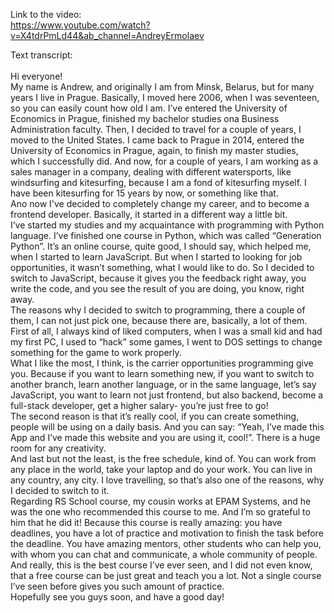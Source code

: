 Link to the video: <br>
https://www.youtube.com/watch?v=X4tdrPmLd44&ab_channel=AndreyErmolaev

Text transcript: <br>
<br>
Hi everyone! <br>
My name is Andrew, and originally I am from Minsk, Belarus, but for many years I live in Prague. Basically, I moved here 2006, when I was seventeen, so you can easily count how old I am. I’ve entered the University of Economics in Prague, finished my bachelor studies ona Business Administration faculty. Then, I decided to travel for a couple of years, I moved to the United States.
I came back to Prague in 2014, entered the University of Economics in Prague, again, to finish my master studies, which I successfully did. And now, for a couple of years, I am working as a sales manager in a company, dealing with different watersports, like windsurfing and kitesurfing, because I am a fond of kitesurfing myself. I have been kitesurfing for 15 years by now, or something like that. <br>
Ano now I've decided to completely change my career, and to become a frontend developer. Basically, it started in a different way a little bit. <br> I’ve started my studies and my acquaintance with programming with Python language. I’ve finished one course in Python, which was called “Generation Python”. It’s an online course, quite good, I should say, which helped me, when I started to learn JavaScript. But when I started to looking for job opportunities, it wasn’t something, what I would like to do. So I decided to switch to JavaScript, because it gives you the feedback right away, you write the code, and you see the result of you are doing, you know, right away.<br>
The reasons why I decided to switch to programming, there a couple of them, I can not just pick one, because there are, basically, a lot of them.<br> First of all, I always kind of liked computers, when I was a small kid and had my first PC, I used to “hack” some games, I went to DOS settings to change something for the game to work properly. <br>
What I like the most, I think, is the carrier opportunities programming give you. Because if you want to learn something new, if you want to switch to another branch, learn another language, or in the same language, let’s say JavaScript, you want to learn not just frontend, but also backend, become a full-stack developer, get a higher salary- you’re just free to go! <br> The second reason is that it’s really cool, if you can create something, people will be using on a daily basis. And you can say: “Yeah, I’ve made this App and I’ve made this website and you are using it, cool!”. There is a huge room for any creativity. <br>And last but not the least, is the free schedule, kind of. You can work from any place in the world, take your laptop and do your work. You can live in any country, any city. I love travelling, so that’s also one of the reasons, why I decided to switch to it. <br>Regarding RS School course, my cousin works at EPAM Systems, and he was the one who recommended this course to me. And I’m so grateful to him that he did it! Because this course is really amazing: you have deadlines, you have a lot of practice and motivation to finish the task before the deadline. You have amazing mentors, other students who can help you, with whom you can chat and communicate, a whole community of people. And really, this is the best course I’ve ever seen, and I did not even know, that a free course can be just great and teach you a lot. Not a single course I’ve seen before gives you such amount of practice. <br>
Hopefully see you guys soon, and have a good day!